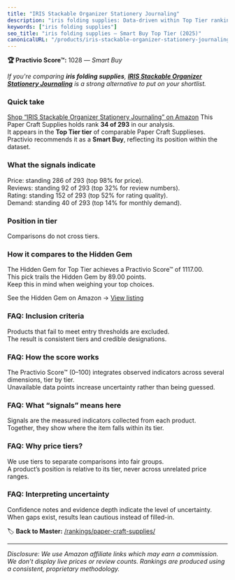 ```yaml
---
title: "IRIS Stackable Organizer Stationery Journaling"
description: "iris folding supplies: Data-driven within Top Tier ranking using the Practivio Score™. Positioned by quality, value, demand, findability, momentum."
keywords: ["iris folding supplies"]
seo_title: "iris folding supplies — Smart Buy Top Tier (2025)"
canonicalURL: "/products/iris-stackable-organizer-stationery-journaling-B09JQ5NHLB/"
---
```


**🏆 Practivio Score™:** 1028 — _Smart Buy_


*If you're comparing **iris folding supplies**, **[IRIS Stackable Organizer Stationery Journaling](https://www.amazon.com/dp/B09JQ5NHLB?tag=practivio-20)** is a strong alternative to put on your shortlist.*
### Quick take
[Shop “IRIS Stackable Organizer Stationery Journaling” on Amazon](https://www.amazon.com/dp/B09JQ5NHLB?tag=practivio-20)
This Paper Craft Supplies holds rank **34 of 293** in our analysis.  
It appears in the **Top Tier tier** of comparable Paper Craft Supplieses.  
Practivio recommends it as a **Smart Buy**, reflecting its position within the dataset.

### What the signals indicate
Price: standing 286 of 293 (top 98% for price).  
Reviews: standing 92 of 293 (top 32% for review numbers).  
Rating: standing 152 of 293 (top 52% for rating quality).  
Demand: standing 40 of 293 (top 14% for monthly demand).

### Position in tier
Comparisons do not cross tiers.

### How it compares to the Hidden Gem
The Hidden Gem for Top Tier achieves a Practivio Score™ of 1117.00.  
This pick trails the Hidden Gem by 89.00 points.  
Keep this in mind when weighing your top choices.  

See the Hidden Gem on Amazon → [View listing](https://www.amazon.com/dp/B079KL4C91?tag=practivio-20)

### FAQ: Inclusion criteria
Products that fail to meet entry thresholds are excluded.  
The result is consistent tiers and credible designations.

### FAQ: How the score works
The Practivio Score™ (0–100) integrates observed indicators across several dimensions, tier by tier.  
Unavailable data points increase uncertainty rather than being guessed.

### FAQ: What “signals” means here
Signals are the measured indicators collected from each product.  
Together, they show where the item falls within its tier.

### FAQ: Why price tiers?
We use tiers to separate comparisons into fair groups.  
A product’s position is relative to its tier, never across unrelated price ranges.

### FAQ: Interpreting uncertainty
Confidence notes and evidence depth indicate the level of uncertainty.  
When gaps exist, results lean cautious instead of filled-in.


🏷️ **Back to Master:** [/rankings/paper-craft-supplies/](/rankings/paper-craft-supplies/)

---
_Disclosure: We use Amazon affiliate links which may earn a commission. We don’t display live prices or review counts. Rankings are produced using a consistent, proprietary methodology._
